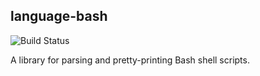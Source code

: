 language-bash
-------------

![Build Status](https://github.com/knrafto/language-bash/actions/workflows/main.yml/badge.svg)

A library for parsing and pretty-printing Bash shell scripts.
